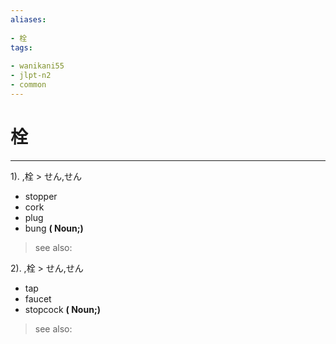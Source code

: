 ```yaml
---
aliases:
    
- 栓
tags:
    
- wanikani55
- jlpt-n2
- common
---
```


# 栓
---
1).
,栓 > せん,せん

- stopper
- cork
- plug
- bung
**( Noun;)**
> see also: 
            
2).
,栓 > せん,せん

- tap
- faucet
- stopcock
**( Noun;)**
> see also: 
            